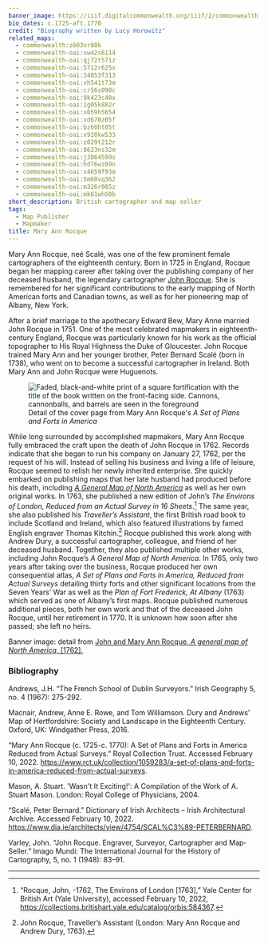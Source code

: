 ```yaml
---
banner_image: https://iiif.digitalcommonwealth.org/iiif/2/commonwealth:9s161g60b/1571,8421,2907,1228/,1200/0/default.jpg
bio_dates: c.1725-aft.1770
credit: "Biography written by Lucy Horowitz"
related_maps:
  - commonwealth:z603vr80k
  - commonwealth-oai:xw42s6114
  - commonwealth-oai:qj72t571z
  - commonwealth-oai:5712r625x
  - commonwealth-oai:34853f313
  - commonwealth-oai:vh541t73m
  - commonwealth-oai:cr56s090c
  - commonwealth-oai:9k423c40x
  - commonwealth-oai:1g05k882r
  - commonwealth-oai:x059h5654
  - commonwealth-oai:vd670z05f
  - commonwealth-oai:bz60ht05t
  - commonwealth-oai:x920kw533
  - commonwealth-oai:z029t212r
  - commonwealth-oai:8623ns32m
  - commonwealth-oai:j3864599s
  - commonwealth-oai:hd76wz09n
  - commonwealth-oai:s4659f93m
  - commonwealth-oai:5m60vq362
  - commonwealth-oai:m326r085z
  - commonwealth-oai:mk61wh50b
short_description: British cartographer and map seller
tags:
  - Map Publisher
  - Mapmaker
title: Mary Ann Rocque
---
```

Mary Ann Rocque, neé Scalé, was one of the few prominent female cartographers of the eighteenth century. Born in 1725 in England, Rocque began her mapping career after taking over the publishing company of her deceased husband, the legendary cartographer [John Rocque](/people/john-rocque). She is remembered for her significant contributions to the early mapping of North American forts and Canadian towns, as well as for her pioneering map of Albany, New York.

After a brief marriage to the apothecary Edward Bew, Mary Anne married John Rocque in 1751. One of the most celebrated mapmakers in eighteenth-century England, Rocque was particularly known for his work as the official topographer to His Royal Highness the Duke of Gloucester. John Rocque trained Mary Ann and her younger brother, Peter Bernard Scalé (born in 1738), who went on to become a successful cartographer in Ireland. Both Mary Ann and John Rocque were Huguenots.

<figure class="table m-auto">
  <img src="https://a-us.storyblok.com/f/1016535/800x608/7f122c28f1/mary_an_rocque_bio_image.jpg" alt="Faded, black-and-white print of a square fortification with the title of the book written on the front-facing side. Cannons, cannonballs, and barrels are seen in the foreground" />
  <figcaption class="table-caption caption-bottom mt-0">
  Detail of the cover page from Mary Ann Rocque&#39;s <em>A Set of Plans and Forts in America</em>
</figure>

While long surrounded by accomplished mapmakers, Mary Ann Rocque fully embraced the craft upon the death of John Rocque in 1762. Records indicate that she began to run his company on January 27, 1762, per the request of his will. Instead of selling his business and living a life of leisure, Rocque seemed to relish her newly inherited enterprise. She quickly embarked on publishing maps that her late husband had produced before his death, including [_A General Map of North America_](/maps/commonwealth:z603vr80k) as well as her own original works. In 1763, she published a new edition of John’s _The Environs of London, Reduced from an Actual Survey in 16 Sheets_.[^1] The same year, she also published his _Traveller’s Assistant_, the first British road book to include Scotland and Ireland, which also featured illustrations by famed English engraver Thomas Kitchin.[^2] Rocque published this work along with Andrew Dury, a successful cartographer, colleague, and friend of her deceased husband. Together, they also published multiple other works, including John Rocque’s _A General Map of North America_. In 1765, only two years after taking over the business, Rocque produced her own consequential atlas, _A Set of Plans and Forts in America, Reduced from Actual Surveys_ detailing thirty forts and other significant locations from the Seven Years’ War as well as the _Plan of Fort Frederick, At Albany_ (1763) which served as one of Albany’s first maps. Rocque published numerous additional pieces, both her own work and that of the deceased John Rocque, until her retirement in 1770. It is unknown how soon after she passed; she left no heirs.

Banner image: detail from [John and Mary Ann Rocque, _A general map of North America,_ \[1762\].](/maps/commonwealth:9s161g59k)

[^1]: “Rocque, John, -1762, The Environs of London \[1763\],” Yale Center for British Art (Yale University), accessed February 10, 2022, https://collections.britishart.yale.edu/catalog/orbis:584367.

[^2]: John Rocque, Traveller’s Assistant (London: Mary Ann Rocque and Andrew Dury, 1763).

### Bibliography

Andrews, J.H. “The French School of Dublin Surveyors.” Irish Geography 5, no. 4 (1967): 275-292.

Macnair, Andrew, Anne E. Rowe, and Tom Williamson. Dury and Andrews' Map of Hertfordshire: Society and Landscape in the Eighteenth Century. Oxford, UK: Windgather Press, 2016.

“Mary Ann Rocque (c. 1725-c. 1770): A Set of Plans and Forts in America Reduced from Actual Surveys.” Royal Collection Trust. Accessed February 10, 2022. https://www.rct.uk/collection/1059283/a-set-of-plans-and-forts-in-america-reduced-from-actual-surveys.

Mason, A. Stuart. 'Wasn't It Exciting!': A Compilation of the Work of A. Stuart Mason. London: Royal College of Physicians, 2004.

“Scalé, Peter Bernard.” Dictionary of Irish Architects – Irish Architectural Archive. Accessed February 10, 2022. https://www.dia.ie/architects/view/4754/SCAL%C3%89-PETERBERNARD.

Varley, John. “John Rocque. Engraver, Surveyor, Cartographer and Map‐Seller.” Imago Mundi: The International Journal for the History of Cartography, 5, no. 1 (1948): 83–91.

***
